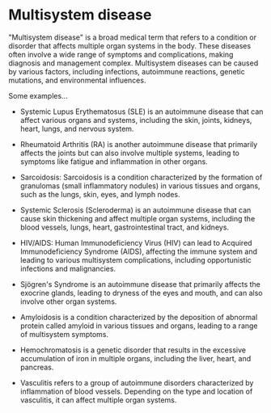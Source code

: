 # Multisystem disease

"Multisystem disease" is a broad medical term that refers to a condition or disorder that affects multiple organ systems in the body. These diseases often involve a wide range of symptoms and complications, making diagnosis and management complex. Multisystem diseases can be caused by various factors, including infections, autoimmune reactions, genetic mutations, and environmental influences. 

Some examples…

* Systemic Lupus Erythematosus (SLE) is an autoimmune disease that can affect various organs and systems, including the skin, joints, kidneys, heart, lungs, and nervous system.

* Rheumatoid Arthritis (RA) is another autoimmune disease that primarily affects the joints but can also involve multiple systems, leading to symptoms like fatigue and inflammation in other organs.

* Sarcoidosis: Sarcoidosis is a condition characterized by the formation of granulomas (small inflammatory nodules) in various tissues and organs, such as the lungs, skin, eyes, and lymph nodes.

* Systemic Sclerosis (Scleroderma) is an autoimmune disease that can cause skin thickening and affect multiple organ systems, including the blood vessels, lungs, heart, gastrointestinal tract, and kidneys.

* HIV/AIDS: Human Immunodeficiency Virus (HIV) can lead to Acquired Immunodeficiency Syndrome (AIDS), affecting the immune system and leading to various multisystem complications, including opportunistic infections and malignancies.

* Sjögren's Syndrome is an autoimmune disease that primarily affects the exocrine glands, leading to dryness of the eyes and mouth, and can also involve other organ systems.

* Amyloidosis is a condition characterized by the deposition of abnormal protein called amyloid in various tissues and organs, leading to a range of multisystem symptoms.

* Hemochromatosis is a genetic disorder that results in the excessive accumulation of iron in multiple organs, including the liver, heart, and pancreas.

* Vasculitis refers to a group of autoimmune disorders characterized by inflammation of blood vessels. Depending on the type and location of vasculitis, it can affect multiple organ systems.

